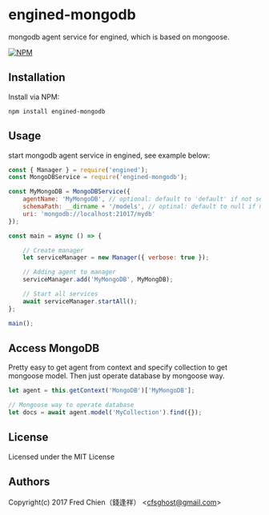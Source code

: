 # engined-mongodb

mongodb agent service for engined, which is based on mongoose.

[![NPM](https://nodei.co/npm/engined-mongodb.png)](https://nodei.co/npm/engined-mongodb/)

## Installation

Install via NPM:

```shell
npm install engined-mongodb
```

## Usage

start mongodb agent service in engined, see example below:

```javascript
const { Manager } = require('engined');
const MongoDBService = require('engined-mongodb');

const MyMongoDB = MongoDBService({
	agentName: 'MyMongoDB', // optional: default to 'default' if not set
	schemaPath: __dirname + '/models', // optinal: default to null if not set
	uri: 'mongodb://localhost:21017/mydb'
});

const main = async () => {

	// Create manager
	let serviceManager = new Manager({ verbose: true });

	// Adding agent to manager
	serviceManager.add('MyMongoDB', MyMongDB);

	// Start all services
	await serviceManager.startAll();
};

main();
```

## Access MongoDB

Pretty easy to get agent from context and specify collection to get mongoose model. Then just operate database by mongoose way.

```javascript
let agent = this.getContext('MongoDB')['MyMongoDB'];

// Mongoose way to operate database
let docs = await agent.model('MyCollection').find({});
```

## License
Licensed under the MIT License
 
## Authors
Copyright(c) 2017 Fred Chien（錢逢祥） <<cfsghost@gmail.com>>
